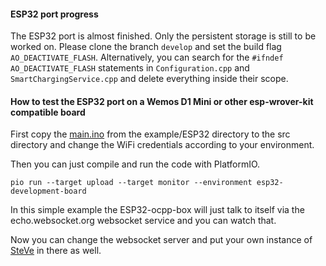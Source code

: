 #### ESP32 port progress

The ESP32 port is almost finished. Only the persistent storage is still to be worked on. Please clone the branch `develop` and set the build flag `AO_DEACTIVATE_FLASH`. Alternatively, you can search for the `#ifndef AO_DEACTIVATE_FLASH` statements in `Configuration.cpp` and `SmartChargingService.cpp` and delete everything inside their scope.

#### How to test the ESP32 port on a Wemos D1 Mini or other esp-wrover-kit compatible board

First copy the [main.ino](examples/ESP32/main.ino) from the example/ESP32 directory to the src directory and change the WiFi credentials according to your environment. 

Then you can just compile and run the code with PlatformIO.

```
pio run --target upload --target monitor --environment esp32-development-board
```

In this simple example the ESP32-ocpp-box will just talk to itself via the echo.websocket.org websocket service and you can watch that.

Now you can change the websocket server and put your own instance of [SteVe](https://github.com/RWTH-i5-IDSG/steve) in there as well.
